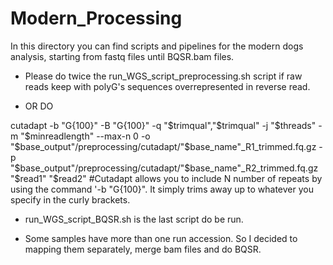 # Modern_Processing

In this directory you can find scripts and pipelines for the modern dogs analysis, starting from fastq files until BQSR.bam files.

* Please do twice the run_WGS_script_preprocessing.sh script if raw reads keep with polyG's sequences overrepresented in reverse read.

* OR DO

cutadapt -b "G{100}" -B "G{100}" -q "$trimqual","$trimqual" -j "$threads" -m "$minreadlength" --max-n 0 -o "$base_output"/preprocessing/cutadapt/"$base_name"_R1_trimmed.fq.gz -p "$base_output"/preprocessing/cutadapt/"$base_name"_R2_trimmed.fq.gz "$read1" "$read2"			#Cutadapt allows you to include N number of repeats by using the command '-b "G{100}". It simply trims away up to whatever you specify in the curly brackets.

* run_WGS_script_BQSR.sh is the last script do be run.

* Some samples have more than one run accession. So I decided to mapping them separately, merge bam files and do BQSR.
